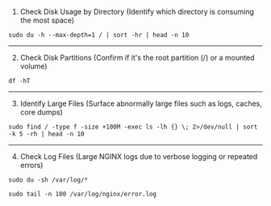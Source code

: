 1. Check Disk Usage by Directory (Identify which directory is consuming the most space)

```shell
sudo du -h --max-depth=1 / | sort -hr | head -n 10
```

---
2. Check Disk Partitions (Confirm if it's the root partition (/) or a mounted volume)

```shell
df -hT
```

---
3. Identify Large Files (Surface abnormally large files such as logs, caches, core dumps)

```shell
sudo find / -type f -size +100M -exec ls -lh {} \; 2>/dev/null | sort -k 5 -rh | head -n 10
```

---
4. Check Log Files (Large NGINX logs due to verbose logging or repeated errors)
```shell
sudo du -sh /var/log/*
```
```shell
sudo tail -n 100 /var/log/nginx/error.log
```
